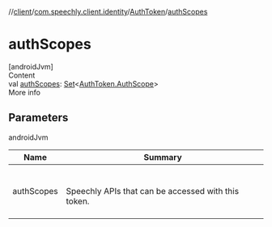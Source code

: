 //[client](../../index.md)/[com.speechly.client.identity](../index.md)/[AuthToken](index.md)/[authScopes](auth-scopes.md)



# authScopes  
[androidJvm]  
Content  
val [authScopes](auth-scopes.md): [Set](https://kotlinlang.org/api/latest/jvm/stdlib/kotlin.collections/-set/index.html)<[AuthToken.AuthScope](-auth-scope/index.md)>  
More info  


## Parameters  
  
androidJvm  
  
|  Name|  Summary| 
|---|---|
| <a name="com.speechly.client.identity/AuthToken/authScopes/#/PointingToDeclaration/"></a>authScopes| <a name="com.speechly.client.identity/AuthToken/authScopes/#/PointingToDeclaration/"></a><br><br>Speechly APIs that can be accessed with this token.<br><br>
  
  



